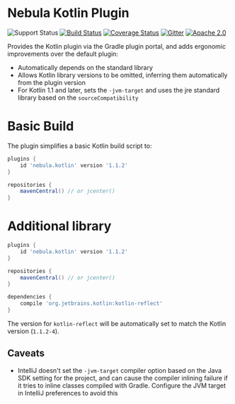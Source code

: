 # Nebula Kotlin Plugin

![Support Status](https://img.shields.io/badge/nebula-supported-brightgreen.svg)
[![Build Status](https://travis-ci.org/nebula-plugins/nebula-kotlin-plugin.svg?branch=master)](https://travis-ci.org/nebula-plugins/nebula-kotlin-plugin)
[![Coverage Status](https://coveralls.io/repos/nebula-plugins/nebula-kotlin-plugin/badge.svg?branch=master&service=github)](https://coveralls.io/github/nebula-plugins/nebula-kotlin-plugin?branch=master)
[![Gitter](https://badges.gitter.im/Join%20Chat.svg)](https://gitter.im/nebula-plugins/nebula-kotlin-plugin?utm_source=badgeutm_medium=badgeutm_campaign=pr-badge)
[![Apache 2.0](https://img.shields.io/github/license/nebula-plugins/nebula-kotlin-plugin.svg)](http://www.apache.org/licenses/LICENSE-2.0)

Provides the Kotlin plugin via the Gradle plugin portal, and adds ergonomic improvements over the default plugin:

- Automatically depends on the standard library
- Allows Kotlin library versions to be omitted, inferring them automatically from the plugin version
- For Kotlin 1.1 and later, sets the `-jvm-target` and uses the jre standard library based on the `sourceCompatibility`

# Basic Build

The plugin simplifies a basic Kotlin build script to:

```groovy
plugins {
    id 'nebula.kotlin' version '1.1.2'
} 

repositories {
    mavenCentral() // or jcenter()
}
```

# Additional library

```groovy
plugins {
    id 'nebula.kotlin' version '1.1.2'
}

repositories {
    mavenCentral() // or jcenter()
}

dependencies {
    compile 'org.jetbrains.kotlin:kotlin-reflect'
}
```

The version for `kotlin-reflect` will be automatically set to match the Kotlin version (`1.1.2-4`).

## Caveats

- IntelliJ doesn't set the `-jvm-target` compiler option based on the Java SDK setting for the project, and can cause the compiler inlining failure if it tries to inline classes compiled with Gradle. Configure the JVM target in IntelliJ preferences to avoid this
